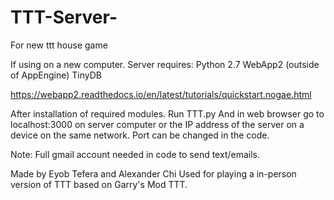 # TTT-Server-
For new ttt house game

If using on a new computer. Server requires:
Python 2.7
WebApp2 (outside of AppEngine)
TinyDB

https://webapp2.readthedocs.io/en/latest/tutorials/quickstart.nogae.html

After installation of required modules. 
Run TTT.py
And in web browser go to localhost:3000 on server computer or the IP address of the server on a device on the same network.
Port can be changed in the code. 

Note: Full gmail account needed in code to send text/emails. 

Made by Eyob Tefera and Alexander Chi
Used for playing a in-person version of TTT based on Garry's Mod TTT.
